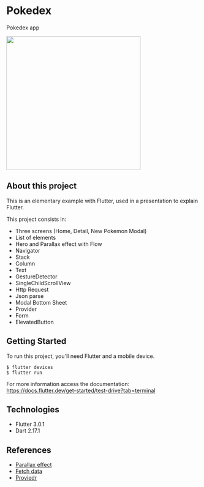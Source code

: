 # Pokedex

Pokedex app

<img src="git_assets/pokedex.gif" height="350"/>


## About this project

This is an elementary example with Flutter, used in a presentation to explain Flutter.

This project consists in:

* Three screens (Home, Detail, New Pokemon Modal)
* List of elements
* Hero and Parallax effect with Flow
* Navigator
* Stack
* Column
* Text
* GestureDetector
* SingleChildScrollView
* Http Request
* Json parse
* Modal Bottom Sheet
* Provider
* Form
* ElevatedButton

## Getting Started

To run this project, you'll need Flutter and a mobile device.

```
$ flutter devices
$ flutter run
```

For more information access the documentation: https://docs.flutter.dev/get-started/test-drive?tab=terminal

## Technologies

* Flutter 3.0.1
* Dart 2.17.1

## References

* [Parallax effect](https://docs.flutter.dev/cookbook/effects/parallax-scrolling)
* [Fetch data](https://docs.flutter.dev/cookbook/networking/fetch-data)
* [Proviedr](https://docs.flutter.dev/development/data-and-backend/state-mgmt/simple)
